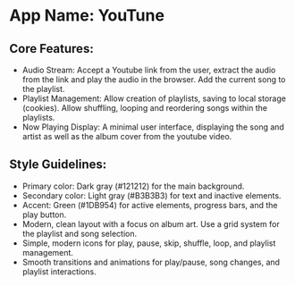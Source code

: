 # **App Name**: YouTune

## Core Features:

- Audio Stream: Accept a Youtube link from the user, extract the audio from the link and play the audio in the browser. Add the current song to the playlist.
- Playlist Management: Allow creation of playlists, saving to local storage (cookies). Allow shuffling, looping and reordering songs within the playlists.
- Now Playing Display: A minimal user interface, displaying the song and artist as well as the album cover from the youtube video.

## Style Guidelines:

- Primary color: Dark gray (#121212) for the main background.
- Secondary color: Light gray (#B3B3B3) for text and inactive elements.
- Accent: Green (#1DB954) for active elements, progress bars, and the play button.
- Modern, clean layout with a focus on album art. Use a grid system for the playlist and song selection.
- Simple, modern icons for play, pause, skip, shuffle, loop, and playlist management.
- Smooth transitions and animations for play/pause, song changes, and playlist interactions.
